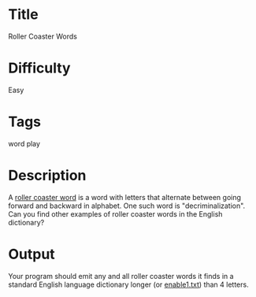 # Title

Roller Coaster Words

# Difficulty

Easy

# Tags

word play

# Description

A [roller coaster word](http://www.questrel.com/records.html#spelling_alphabetical_order_entire_word_roller-coaster) is a word with letters that alternate between going forward and backward in alphabet. One such word is "decriminalization". Can you find other examples of roller coaster words in the English dictionary?

# Output

Your program should emit any and all roller coaster words it finds in a standard English language dictionary longer (or [enable1.txt](https://github.com/dolph/dictionary/blob/master/enable1.txt)) than 4 letters. 
